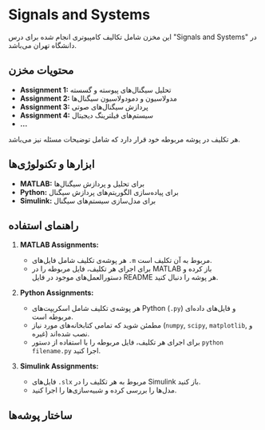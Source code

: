 # Signals and Systems

این مخزن شامل تکالیف کامپیوتری انجام شده برای درس "Signals and Systems" در دانشگاه تهران می‌باشد.

## محتویات مخزن

- **Assignment 1:** تحلیل سیگنال‌های پیوسته و گسسته
- **Assignment 2:** مدولاسیون و دمودولاسیون سیگنال‌ها
- **Assignment 3:** پردازش سیگنال‌های صوتی
- **Assignment 4:** سیستم‌های فیلترینگ دیجیتال
- **...**

هر تکلیف در پوشه مربوطه خود قرار دارد که شامل توضیحات مسئله نیز می‌باشد.

## ابزارها و تکنولوژی‌ها

- **MATLAB:** برای تحلیل و پردازش سیگنال‌ها
- **Python:** برای پیاده‌سازی الگوریتم‌های پردازش سیگنال
- **Simulink:** برای مدل‌سازی سیستم‌های سیگنال

## راهنمای استفاده

1. **MATLAB Assignments:**
   - هر پوشه‌ی تکلیف شامل فایل‌های `.m` مربوط به آن تکلیف است.
   - برای اجرای هر تکلیف، فایل مربوطه را در MATLAB باز کرده و دستورالعمل‌های موجود در فایل README هر پوشه را دنبال کنید.

2. **Python Assignments:**
   - هر پوشه‌ی تکلیف شامل اسکریپت‌های Python (`.py`) و فایل‌های داده‌ای مربوطه است.
   - مطمئن شوید که تمامی کتابخانه‌های مورد نیاز (`numpy`, `scipy`, `matplotlib`, و غیره) نصب شده‌اند.
   - برای اجرای هر تکلیف، فایل مربوطه را با استفاده از دستور `python filename.py` اجرا کنید.

3. **Simulink Assignments:**
   - فایل‌های `.slx` مربوط به هر تکلیف را در Simulink باز کنید.
   - مدل‌ها را بررسی کرده و شبیه‌سازی‌ها را اجرا کنید.

## ساختار پوشه‌ها

